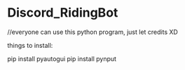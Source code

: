 # Discord_RidingBot

//everyone can use this python program, just let credits XD

things to install:

pip install pyautogui
pip install pynput
